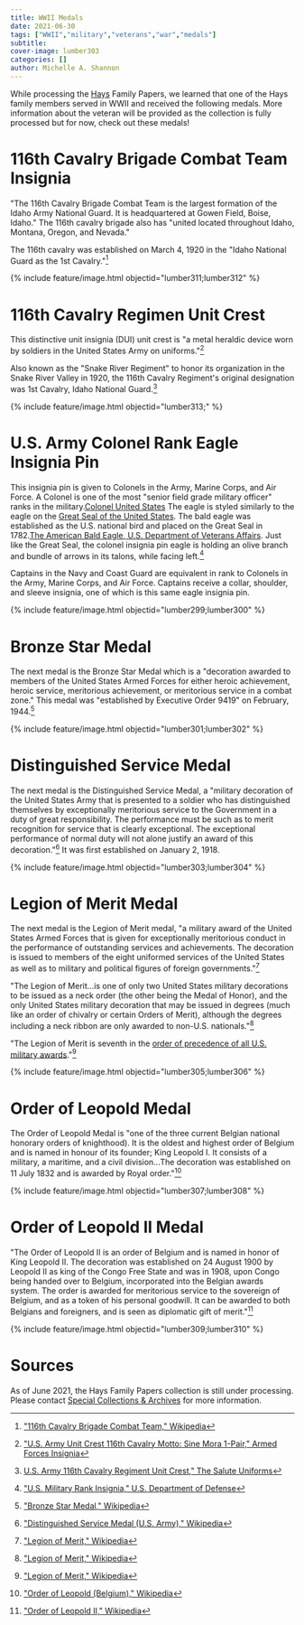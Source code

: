 ```yaml
---
title: WWII Medals
date: 2021-06-30
tags: ["WWII","military","veterans","war","medals"]
subtitle: 
cover-image: lumber303
categories: []
author: Michelle A. Shannon
---
```


While processing the [Hays](https://en.wikipedia.org/wiki/S._H._Hays) Family Papers, we learned that one of the Hays family members served in WWII and received the following medals. More information about the veteran will be provided as the collection is fully processed but for now, check out these medals!

# 116th Cavalry Brigade Combat Team Insignia

"The 116th Cavalry Brigade Combat Team is the largest formation of the Idaho Army National Guard. It is headquartered at Gowen Field, Boise, Idaho." The 116th cavalry brigade also has "united located throughout Idaho, Montana, Oregon, and Nevada."

The 116th cavalry was established on March 4, 1920 in the "Idaho National Guard as the 1st Cavalry."[^9]

{% include feature/image.html objectid="lumber311;lumber312" %}

# 116th Cavalry Regimen Unit Crest

This distinctive unit insignia (DUI) unit crest is "a metal heraldic device worn by soldiers in the United States Army on uniforms."[^10]

Also known as the "Snake River Regiment" to honor its organization in the Snake River Valley in 1920, the 116th Cavalry Regiment's original designation was 1st Cavalry, Idaho National Guard.[^11]

{% include feature/image.html objectid="lumber313;" %}

# U.S. Army Colonel Rank Eagle Insignia Pin

This insignia pin is given to Colonels in the Army, Marine Corps, and Air Force. A Colonel is one of the most "senior field grade military officer" ranks in the military.[Colonel United States](https://en.wikipedia.org/wiki/Colonel_(United_States)#Insignia) The eagle is styled similarly to the eagle on the [Great Seal of the United States](https://en.wikipedia.org/wiki/Great_Seal_of_the_United_States). The bald eagle was established as the U.S. national bird and placed on the Great Seal in 1782.[The American Bald Eagle, U.S. Department of Veterans Affairs](https://www.va.gov/opa/publications/celebrate/eagle.pdf). Just like the Great Seal, the colonel insignia pin eagle is holding an olive branch and bundle of arrows in its talons, while facing left.[^eagle]

Captains in the Navy and Coast Guard are equivalent in rank to Colonels in the Army, Marine Corps, and Air Force. Captains receive a collar, shoulder, and sleeve insignia, one of which is this same eagle insignia pin.

{% include feature/image.html objectid="lumber299;lumber300" %}

# Bronze Star Medal

The next medal is the Bronze Star Medal which is a "decoration awarded to members of the United States Armed Forces for either heroic achievement, heroic service, meritorious achievement, or meritorious service in a combat zone." This medal was "established by Executive Order 9419" on February, 1944.[^4]

{% include feature/image.html objectid="lumber301;lumber302" %}

# Distinguished Service Medal

The next medal is the Distinguished Service Medal, a "military decoration of the United States Army that is presented to a soldier who has distinguished themselves by exceptionally meritorious service to the Government in a duty of great responsibility. The performance must be such as to merit recognition for service that is clearly exceptional. The exceptional performance of normal duty will not alone justify an award of this decoration."[^5] It was first established on January 2, 1918.

{% include feature/image.html objectid="lumber303;lumber304" %}

# Legion of Merit Medal

The next medal is the Legion of Merit medal, "a military award of the United States Armed Forces that is given for exceptionally meritorious conduct in the performance of outstanding services and achievements. The decoration is issued to members of the eight uniformed services of the United States as well as to military and political figures of foreign governments."[^6]

"The Legion of Merit...is one of only two United States military decorations to be issued as a neck order (the other being the Medal of Honor), and the only United States military decoration that may be issued in degrees (much like an order of chivalry or certain Orders of Merit), although the degrees including a neck ribbon are only awarded to non-U.S. nationals."[^6]

"The Legion of Merit is seventh in the [order of precedence of all U.S. military awards](https://en.wikipedia.org/wiki/Awards_and_decorations_of_the_United_States_Armed_Forces#Active_United_States_medals_and_ribbons)."[^6]

{% include feature/image.html objectid="lumber305;lumber306" %}

# Order of Leopold Medal

The Order of Leopold Medal is "one of the three current Belgian national honorary orders of knighthood). It is the oldest and highest order of Belgium and is named in honour of its founder; King Leopold I. It consists of a military, a maritime, and a civil division...The decoration was established on 11 July 1832 and is awarded by Royal order."[^7]

{% include feature/image.html objectid="lumber307;lumber308" %}

# Order of Leopold II Medal

"The Order of Leopold II is an order of Belgium and is named in honor of King Leopold II. The decoration was established on 24 August 1900 by Leopold II as king of the Congo Free State and was in 1908, upon Congo being handed over to Belgium, incorporated into the Belgian awards system. The order is awarded for meritorious service to the sovereign of Belgium, and as a token of his personal goodwill. It can be awarded to both Belgians and foreigners, and is seen as diplomatic gift of merit."[^8]

{% include feature/image.html objectid="lumber309;lumber310" %}

# Sources

As of June 2021, the Hays Family Papers collection is still under processing. Please contact [Special Collections & Archives](https://www.lib.uidaho.edu/special-collections/) for more information. 

[^eagle]: ["U.S. Military Rank Insignia," U.S. Department of Defense](https://www.defense.gov/Resources/Insignia/)

[^1]: ["The American Bald Eagle," U.S. Department of Veterans Affairs](https://www.va.gov/opa/publications/celebrate/eagle.pdf)

[^2]: ["Colonel United States," Wikipedia](https://en.wikipedia.org/wiki/Colonel_(United_States)#Insignia)

[^3]: ["Sterling WWII Colonel Insignia Pins War & Peace Eagles," WorthPoint](https://www.worthpoint.com/worthopedia/sterling-wwii-colonel-insignia-pins-war-peace)

[^4]: ["Bronze Star Medal," Wikipedia](https://en.wikipedia.org/wiki/Bronze_Star_Medal)

[^5]: ["Distinguished Service Medal (U.S. Army)," Wikipedia](https://en.wikipedia.org/wiki/Distinguished_Service_Medal_(U.S._Army))

[^6]: ["Legion of Merit," Wikipedia](https://en.wikipedia.org/wiki/Legion_of_Merit)

[^7]: ["Order of Leopold (Belgium)," Wikipedia](https://en.wikipedia.org/wiki/Order_of_Leopold_(Belgium))

[^8]: ["Order of Leopold II," Wikipedia](https://en.wikipedia.org/wiki/Order_of_Leopold_II)

[^9]: ["116th Cavalry Brigade Combat Team," Wikipedia](https://en.wikipedia.org/wiki/116th_Cavalry_Brigade_Combat_Team)

[^10]: ["U.S. Army Unit Crest 116th Cavalry Motto: Sine Mora 1-Pair," Armed Forces Insignia](https://www.armedforcesinsignia.com/?p=7851&pn=US+ARMY+UNIT+CREST+116TH+CAVALRY+MOTTO%3A+SINE+MORA++1%2DPAIR&c=122&cn=US+ARMY+UNIT+CREST+116TH+CAVALRY+MOTTO%3A+SINE+MORA++1%2DPAIR)

[^11]: [U.S. Army 116th Cavalry Regiment Unit Crest," The Salute Uniforms](http://www.uniforms-4u.com/p-army-116-cavalry-unit-crest-8434.aspx)